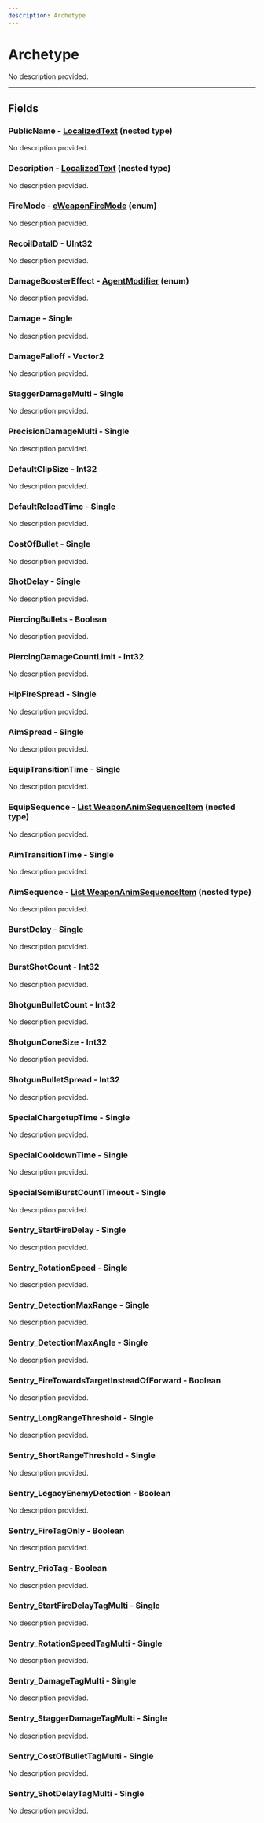 ```yaml
---
description: Archetype
---
```


# Archetype

No description provided.

***

## Fields

### PublicName - [LocalizedText](../nested-types/LocalizedText.md) (nested type)

No description provided.

### Description - [LocalizedText](../nested-types/LocalizedText.md) (nested type)

No description provided.

### FireMode - [eWeaponFireMode](../enum-types.md#eWeaponFireMode) (enum)

No description provided.

### RecoilDataID - UInt32

No description provided.

### DamageBoosterEffect - [AgentModifier](../enum-types.md#AgentModifier) (enum)

No description provided.

### Damage - Single

No description provided.

### DamageFalloff - Vector2

No description provided.

### StaggerDamageMulti - Single

No description provided.

### PrecisionDamageMulti - Single

No description provided.

### DefaultClipSize - Int32

No description provided.

### DefaultReloadTime - Single

No description provided.

### CostOfBullet - Single

No description provided.

### ShotDelay - Single

No description provided.

### PiercingBullets - Boolean

No description provided.

### PiercingDamageCountLimit - Int32

No description provided.

### HipFireSpread - Single

No description provided.

### AimSpread - Single

No description provided.

### EquipTransitionTime - Single

No description provided.

### EquipSequence - [List WeaponAnimSequenceItem](../nested-types/WeaponAnimSequenceItem.md) (nested type)

No description provided.

### AimTransitionTime - Single

No description provided.

### AimSequence - [List WeaponAnimSequenceItem](../nested-types/WeaponAnimSequenceItem.md) (nested type)

No description provided.

### BurstDelay - Single

No description provided.

### BurstShotCount - Int32

No description provided.

### ShotgunBulletCount - Int32

No description provided.

### ShotgunConeSize - Int32

No description provided.

### ShotgunBulletSpread - Int32

No description provided.

### SpecialChargetupTime - Single

No description provided.

### SpecialCooldownTime - Single

No description provided.

### SpecialSemiBurstCountTimeout - Single

No description provided.

### Sentry_StartFireDelay - Single

No description provided.

### Sentry_RotationSpeed - Single

No description provided.

### Sentry_DetectionMaxRange - Single

No description provided.

### Sentry_DetectionMaxAngle - Single

No description provided.

### Sentry_FireTowardsTargetInsteadOfForward - Boolean

No description provided.

### Sentry_LongRangeThreshold - Single

No description provided.

### Sentry_ShortRangeThreshold - Single

No description provided.

### Sentry_LegacyEnemyDetection - Boolean

No description provided.

### Sentry_FireTagOnly - Boolean

No description provided.

### Sentry_PrioTag - Boolean

No description provided.

### Sentry_StartFireDelayTagMulti - Single

No description provided.

### Sentry_RotationSpeedTagMulti - Single

No description provided.

### Sentry_DamageTagMulti - Single

No description provided.

### Sentry_StaggerDamageTagMulti - Single

No description provided.

### Sentry_CostOfBulletTagMulti - Single

No description provided.

### Sentry_ShotDelayTagMulti - Single

No description provided.
